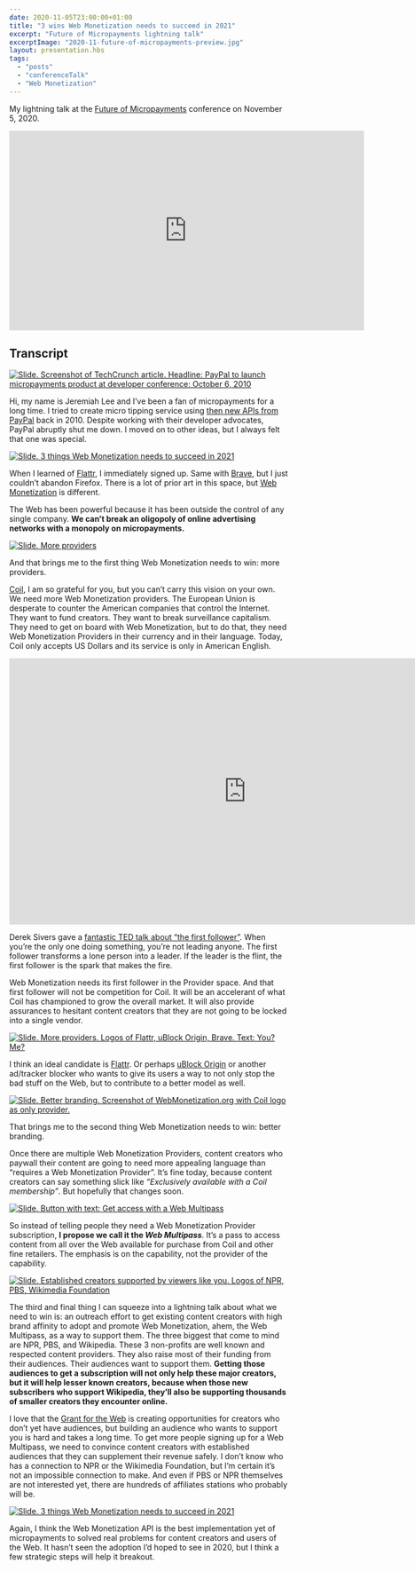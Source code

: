 ```yaml
---
date: 2020-11-05T23:00:00+01:00
title: "3 wins Web Monetization needs to succeed in 2021"
excerpt: "Future of Micropayments lightning talk"
excerptImage: "2020-11-future-of-micropayments-preview.jpg"
layout: presentation.hbs
tags:
  - "posts"
  - "conferenceTalk"
  - "Web Monetization"
---
```


<div class="container max-w-screen-lg mx-auto">
    <p>My lightning talk at the <a href="https://futureofmicropayments.web.app/?ref=JeremiahLee">Future of Micropayments</a> conference on November 5, 2020.</p>
    <iframe class="mb-4 mx-auto" width="640" height="360" src="https://cinnamon.video/embed?v=447115907651601480" frameborder="0" allow="monetization; accelerometer; autoplay; encrypted-media; gyroscope; picture-in-picture" allowfullscreen></iframe>
    <h2>Transcript</h2>
</div>

<div id="intro" class="border-solid border-b border-violet-700 container max-w-screen-lg mx-auto md:flex pb-4 mb-4">
	<div class="pb-4 md:pb-0 md:pr-8 md:w-1/2 lg:w-1/3">
		<a href="#intro"><img loading="lazy" src="/posts/2020-11-future-of-micropayments/slide-2.png" alt="Slide. Screenshot of TechCrunch article. Headline: PayPal to launch micropayments product at developer conference: October 6, 2010" /></a>
	</div>
	<div class="md:w-1/2 lg:w-2/3">
		<p>Hi, my name is Jeremiah Lee and I’ve been a fan of micropayments for a long time. I tried to create micro tipping service using <a href="https://techcrunch.com/2010/10/06/paypal-to-launch-micropayments-product-at-developer-conference/?ref=JeremiahLee" title="TechCrunch: PayPal To Launch Micropayments Product At Developer Conference">then new APIs from PayPal</a> back in 2010. Despite working with their developer advocates, PayPal abruptly shut me down. I moved on to other ideas, but I always felt that one was special.</p>
	</div>
</div>

<div id="intro2" class="border-solid border-b border-violet-700 container max-w-screen-lg mx-auto md:flex pb-4 mb-4">
	<div class="pb-4 md:pb-0 md:pr-8 md:w-1/2 lg:w-1/3">
		<a href="#intro2"><img loading="lazy" src="/posts/2020-11-future-of-micropayments/slide-1.png" alt="Slide. 3 things Web Monetization needs to succeed in 2021" /></a>
	</div>
	<div class="md:w-1/2 lg:w-2/3">
		<p>When I learned of <a href="https://flattr.com/?ref=JeremiahLee">Flattr</a>, I immediately signed up. Same with <a href="https://brave.com/?ref=JeremiahLee">Brave</a>, but I just couldn’t abandon Firefox. There is a lot of prior art in this space, but <a href="https://webmonetization.org/?ref=JeremiahLee">Web Monetization</a> is different.</p>
        <p>The Web has been powerful because it has been outside the control of any single company. <strong>We can’t break an oligopoly of online advertising networks with a monopoly on micropayments.</strong></p>
	</div>
</div>

<div id="more-providers" class="border-solid border-b border-violet-700 container max-w-screen-lg mx-auto md:flex pb-4 mb-4">
	<div class="pb-4 md:pb-0 md:pr-8 md:w-1/2 lg:w-1/3">
		<a href="#more-providers"><img loading="lazy" src="/posts/2020-11-future-of-micropayments/slide-3.png" alt="Slide. More providers" /></a>
	</div>
	<div class="md:w-1/2 lg:w-2/3">
		<p>And that brings me to the first thing Web Monetization needs to win: more providers.</p>
        <p><a href="https://coil.com/?ref=JeremiahLee">Coil</a>, I am so grateful for you, but you can’t carry this vision on your own. We need more Web Monetization providers. The European Union is desperate to counter the American companies that control the Internet. They want to fund creators. They want to break surveillance capitalism. They need to get on board with Web Monetization, but to do that, they need Web Monetization Providers in their currency and in their language. Today, Coil only accepts US Dollars and its service is only in American English.</p>
	</div>
</div>

<div id="first-follower" class="border-solid border-b border-violet-700 container max-w-screen-lg mx-auto md:flex pb-4 mb-4">
	<div class="pb-4 md:pb-0 md:pr-8 md:w-1/2 lg:w-1/3">
		<iframe src="https://embed.ted.com/talks/derek_sivers_how_to_start_a_movement" width="854" height="480" class="w-full" frameborder="0" scrolling="no" allowfullscreen></iframe>
	</div>
	<div class="md:w-1/2 lg:w-2/3">
		<p>Derek Sivers gave a <a href="https://www.ted.com/talks/derek_sivers_how_to_start_a_movement?ref=JeremiahLee" title="How to start a movement">fantastic TED talk about “the first follower”</a>. When you’re the only one doing something, you’re not leading anyone. The first follower transforms a lone person into a leader. If the leader is the flint, the first follower is the spark that makes the fire.</p>
        <p>Web Monetization needs its first follower in the Provider space. And that first follower will not be competition for Coil. It will be an accelerant of what Coil has championed to grow the overall market. It will also provide assurances to hesitant content creators that they are not going to be locked into a single vendor.</p>
	</div>
</div>

<div id="next-providers" class="border-solid border-b border-violet-700 container max-w-screen-lg mx-auto md:flex pb-4 mb-4">
	<div class="pb-4 md:pb-0 md:pr-8 md:w-1/2 lg:w-1/3">
		<a href="#next-providers"><img loading="lazy" src="/posts/2020-11-future-of-micropayments/slide-4.png" alt="Slide. More providers. Logos of Flattr, uBlock Origin, Brave. Text: You? Me?" /></a>
	</div>
	<div class="md:w-1/2 lg:w-2/3">
		<p>I think an ideal candidate is <a href="https://flattr.com/?ref=JeremiahLee">Flattr</a>. Or perhaps <a href="https://ublockorigin.com/?ref=JeremiahLee">uBlock Origin</a> or another ad/tracker blocker who wants to give its users a way to not only stop the bad stuff on the Web, but to contribute to a better model as well.</p>
	</div>
</div>

<div id="better-branding" class="border-solid border-b border-violet-700 container max-w-screen-lg mx-auto md:flex pb-4 mb-4">
	<div class="pb-4 md:pb-0 md:pr-8 md:w-1/2 lg:w-1/3">
		<a href="#better-branding"><img loading="lazy" src="/posts/2020-11-future-of-micropayments/slide-5.png" alt="Slide. Better branding. Screenshot of WebMonetization.org with Coil logo as only provider." /></a>
	</div>
	<div class="md:w-1/2 lg:w-2/3">
		<p>That brings me to the second thing Web Monetization needs to win: better branding.</p>
        <p>Once there are multiple Web Monetization Providers, content creators who paywall their content are going to need more appealing language than “requires a Web Monetization Provider”. It’s fine today, because content creators can say something slick like <em>“Exclusively available with a Coil membership”</em>. But hopefully that changes soon.</p>
	</div>
</div>

<div id="multipass" class="border-solid border-b border-violet-700 container max-w-screen-lg mx-auto md:flex pb-4 mb-4">
	<div class="pb-4 md:pb-0 md:pr-8 md:w-1/2 lg:w-1/3">
		<a href="#multipass"><img loading="lazy" src="/posts/2020-11-future-of-micropayments/slide-6.png" alt="Slide. Button with text: Get access with a Web Multipass" /></a>
	</div>
	<div class="md:w-1/2 lg:w-2/3">
		<p>So instead of telling people they need a Web Monetization Provider subscription, <strong>I propose we call it the <em>Web Multipass</em></strong>. It’s a pass to access content from all over the Web available for purchase from Coil and other fine retailers. The emphasis is on the capability, not the provider of the capability.</p>
	</div>
</div>

<div id="established-creators" class="border-solid border-b border-violet-700 container max-w-screen-lg mx-auto md:flex pb-4 mb-4">
	<div class="pb-4 md:pb-0 md:pr-8 md:w-1/2 lg:w-1/3">
		<a href="#established-creators"><img loading="lazy" src="/posts/2020-11-future-of-micropayments/slide-7.png" alt="Slide. Established creators supported by viewers like you. Logos of NPR, PBS, Wikimedia Foundation" /></a>
	</div>
	<div class="md:w-1/2 lg:w-2/3">
		<p>The third and final thing I can squeeze into a lightning talk about what we need to win is: an outreach effort to get existing content creators with high brand affinity to adopt and promote Web Monetization, ahem, the Web Multipass, as a way to support them. The three biggest that come to mind are NPR, PBS, and Wikipedia. These 3 non-profits are well known and respected content providers. They also raise most of their funding from their audiences. Their audiences want to support them. <strong>Getting those audiences to get a subscription will not only help these major creators, but it will help lesser known creators, because when those new subscribers who support Wikipedia, they’ll also be supporting thousands of smaller creators they encounter online.</strong></p>
        <p>I love that the <a href="https://www.grantfortheweb.org/?ref=JeremiahLee">Grant for the Web</a> is creating opportunities for creators who don’t yet have audiences, but building an audience who wants to support you is hard and takes a long time. To get more people signing up for a Web Multipass, we need to convince content creators with established audiences that they can supplement their revenue safely. I don’t know who has a connection to NPR or the Wikimedia Foundation, but I’m certain it’s not an impossible connection to make. And even if PBS or NPR themselves are not interested yet, there are hundreds of affiliates stations who probably will be.</p>
	</div>
</div>

<div id="closing" class="container max-w-screen-lg mx-auto md:flex pb-4 mb-4">
	<div class="pb-4 md:pb-0 md:pr-8 md:w-1/2 lg:w-1/3">
		<a href="#closing"><img loading="lazy" src="/posts/2020-11-future-of-micropayments/slide-1.png" alt="Slide. 3 things Web Monetization needs to succeed in 2021" /></a>
	</div>
	<div class="md:w-1/2 lg:w-2/3">
		<p>Again, I think the Web Monetization API is the best implementation yet of micropayments to solved real problems for content creators and users of the Web. It hasn’t seen the adoption I’d hoped to see in 2020, but I think a few strategic steps will help it breakout.</p>
	</div>
</div>
